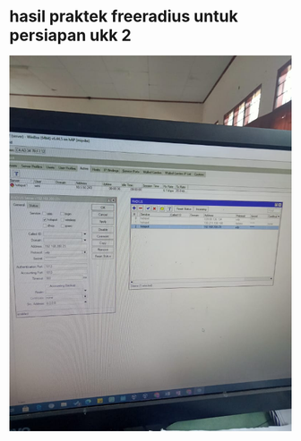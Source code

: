---
---

# hasil praktek freeradius untuk persiapan ukk 2 
![assets](/assets/hasilpraktefreeradiusww.jpeg)
